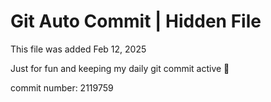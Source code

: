 # Git Auto Commit | Hidden File

This file was added Feb 12, 2025

Just for fun and keeping my daily git commit active 🤪

commit number: 2119759
